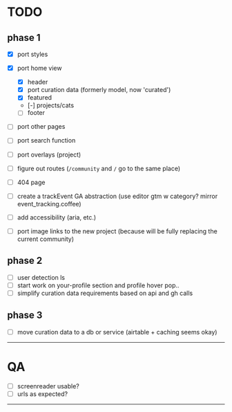 # TODO

## phase 1

- [x] port styles
- [x] port home view
  - [x] header
  - [x] port curation data (formerly model, now 'curated')
  - [x] featured
  - [-] projects/cats
  - [ ] footer
- [ ] port other pages
- [ ] port search function
- [ ] port overlays (project)

- [ ] figure out routes (`/community` and `/` go to the same place)
- [ ] 404 page
- [ ] create a trackEvent GA abstraction (use editor gtm w category? mirror event_tracking.coffee)
- [ ] add accessibility (aria, etc.)
- [ ] port image links to the new project (because will be fully replacing the current community)

## phase 2

- [ ] user detection ls
- [ ] start work on your-profile section and profile hover pop..
- [ ] simplify curation data requirements based on api and gh calls

## phase 3

- [ ] move curation data to a db or service (airtable + caching seems okay)

---------------------

# QA

- [ ] screenreader usable?
- [ ] urls as expected?

----------------


